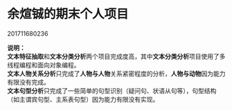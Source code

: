 余煊铖的期末个人项目
====
201711680236  

**说明：**  
**文本特征抽取**和**文本分类分析**两个项目完成度高，其中**文本分类分析**项目使用了多线程编程和面向对象编程。  
**文本人物关系分析**只完成了**人物与人物**关系紧密程度的分析，**人物与动物**因为能力有限没有完成。  
**文本句型分析**只完成了一些简单的句型识别（疑问句、状语从句等），句型结构（如主谓宾句型、主系表句型）因为能力有限没有实现。

